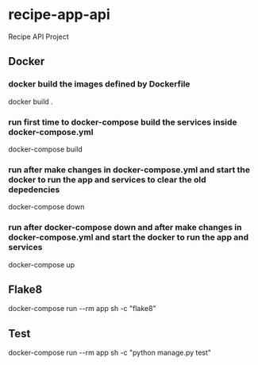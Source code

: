 # recipe-app-api
Recipe API Project

## Docker
### docker build the images defined by Dockerfile
docker build .
### run first time to docker-compose build the services inside docker-compose.yml
docker-compose build    

### run after make changes in docker-compose.yml and start the docker to run the app and services to clear the old depedencies
docker-compose down

### run after docker-compose down and after make changes in docker-compose.yml and start the docker to run the app and services
docker-compose up

## Flake8
docker-compose run --rm app sh -c "flake8"

## Test
docker-compose run --rm app sh -c "python manage.py test"